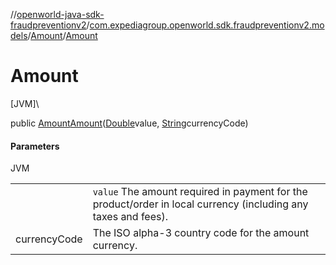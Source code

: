 //[openworld-java-sdk-fraudpreventionv2](../../../index.md)/[com.expediagroup.openworld.sdk.fraudpreventionv2.models](../index.md)/[Amount](index.md)/[Amount](-amount.md)

# Amount

[JVM]\

public [Amount](index.md)[Amount](-amount.md)([Double](https://docs.oracle.com/javase/8/docs/api/java/lang/Double.html)value, [String](https://docs.oracle.com/javase/8/docs/api/java/lang/String.html)currencyCode)

#### Parameters

JVM

| | |
|---|---|
|  | `value` The amount required in payment for the product/order in local currency (including any taxes and fees). |
| currencyCode | The ISO  alpha-3 country code for the amount currency. |
